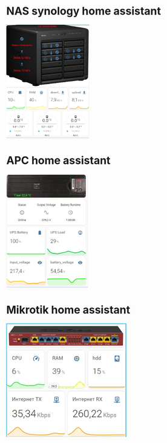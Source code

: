 # NAS synology home assistant

<img src="https://github.com/ananyevgv/lovelas-HA/blob/main/nas.jpg" height="300" alt="NAS">

# APC home assistant

<img src="https://github.com/ananyevgv/lovelas-HA/blob/main/apc.jpg" height="300" alt="NAS">

# Mikrotik home assistant

<img src="https://github.com/ananyevgv/lovelas-HA/blob/main/mikrotik.jpg" height="300" alt="NAS">
